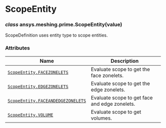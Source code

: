 # ScopeEntity



### *class* ansys.meshing.prime.ScopeEntity(value)

ScopeDefinition uses entity type to scope entities.

<!-- !! processed by numpydoc !! -->

### Attributes

| Name | Description |
|-------------------------------------------------------------------------------------------------------------------------------------------------|-----------------------------------------------|
| [`ScopeEntity.FACEZONELETS`](ansys.meshing.prime.ScopeEntity.FACEZONELETS.md#ansys.meshing.prime.ScopeEntity.FACEZONELETS)                      | Evaluate scope to get the face zonelets.      |
| [`ScopeEntity.EDGEZONELETS`](ansys.meshing.prime.ScopeEntity.EDGEZONELETS.md#ansys.meshing.prime.ScopeEntity.EDGEZONELETS)                      | Evaluate scope to get the edge zonelets.      |
| [`ScopeEntity.FACEANDEDGEZONELETS`](ansys.meshing.prime.ScopeEntity.FACEANDEDGEZONELETS.md#ansys.meshing.prime.ScopeEntity.FACEANDEDGEZONELETS) | Evaluate scope to get face and edge zonelets. |
| [`ScopeEntity.VOLUME`](ansys.meshing.prime.ScopeEntity.VOLUME.md#ansys.meshing.prime.ScopeEntity.VOLUME)                                        | Evaluate scope to get volumes.                |

